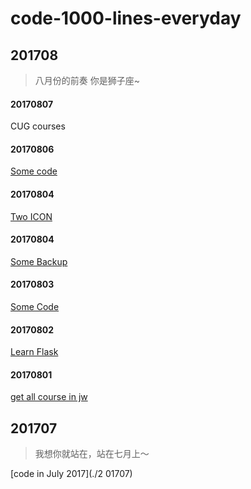   # code-1000-lines-everyday


## 201708
> 八月份的前奏 你是狮子座~

#### 20170807
CUG courses

#### 20170806
[Some code](./201708/20170806)

#### 20170804
[Two ICON](./201708/20170805)

#### 20170804
[Some Backup](./201708/20170804)

#### 20170803
[Some Code](./201708/20170803)

#### 20170802
[Learn Flask](./201708/20170802)

#### 20170801
[get all course in jw](./201708/20170801)


## 201707
> 我想你就站在，站在七月上～

[code in July 2017](./2 01707)


